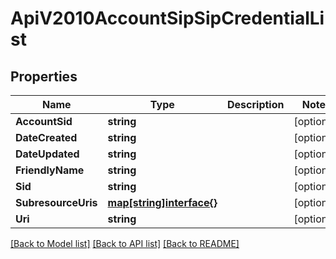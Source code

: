# ApiV2010AccountSipSipCredentialList

## Properties

Name | Type | Description | Notes
------------ | ------------- | ------------- | -------------
**AccountSid** | **string** |  | [optional] 
**DateCreated** | **string** |  | [optional] 
**DateUpdated** | **string** |  | [optional] 
**FriendlyName** | **string** |  | [optional] 
**Sid** | **string** |  | [optional] 
**SubresourceUris** | [**map[string]interface{}**](.md) |  | [optional] 
**Uri** | **string** |  | [optional] 

[[Back to Model list]](../README.md#documentation-for-models) [[Back to API list]](../README.md#documentation-for-api-endpoints) [[Back to README]](../README.md)



